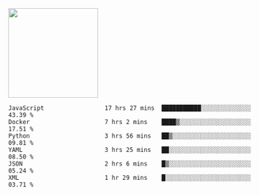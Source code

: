 <img height="180em" src="https://github-readme-stats.vercel.app/api?username=toadkarter&show_icons=true&hide_border=true&&count_private=true&include_all_commits=true" />

<!--START_SECTION:waka-->

```text
JavaScript                 17 hrs 27 mins  ███████████░░░░░░░░░░░░░░   43.39 %
Docker                     7 hrs 2 mins    ████▒░░░░░░░░░░░░░░░░░░░░   17.51 %
Python                     3 hrs 56 mins   ██▒░░░░░░░░░░░░░░░░░░░░░░   09.81 %
YAML                       3 hrs 25 mins   ██░░░░░░░░░░░░░░░░░░░░░░░   08.50 %
JSON                       2 hrs 6 mins    █▒░░░░░░░░░░░░░░░░░░░░░░░   05.24 %
XML                        1 hr 29 mins    █░░░░░░░░░░░░░░░░░░░░░░░░   03.71 %
```

<!--END_SECTION:waka-->
